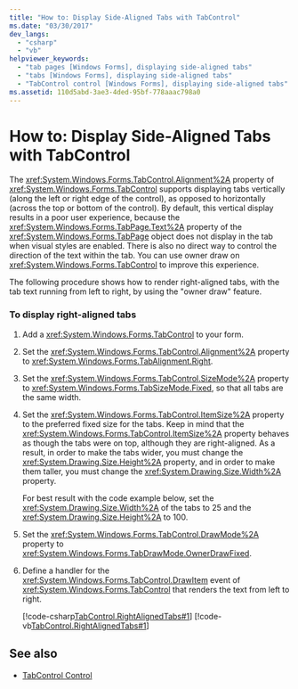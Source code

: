 ```yaml
---
title: "How to: Display Side-Aligned Tabs with TabControl"
ms.date: "03/30/2017"
dev_langs: 
  - "csharp"
  - "vb"
helpviewer_keywords: 
  - "tab pages [Windows Forms], displaying side-aligned tabs"
  - "tabs [Windows Forms], displaying side-aligned tabs"
  - "TabControl control [Windows Forms], displaying side-aligned tabs"
ms.assetid: 110d5abd-3ae3-4ded-95bf-778aaac798a0
---
```

# How to: Display Side-Aligned Tabs with TabControl
The <xref:System.Windows.Forms.TabControl.Alignment%2A> property of <xref:System.Windows.Forms.TabControl> supports displaying tabs vertically (along the left or right edge of the control), as opposed to horizontally (across the top or bottom of the control). By default, this vertical display results in a poor user experience, because the <xref:System.Windows.Forms.TabPage.Text%2A> property of the <xref:System.Windows.Forms.TabPage> object does not display in the tab when visual styles are enabled. There is also no direct way to control the direction of the text within the tab. You can use owner draw on <xref:System.Windows.Forms.TabControl> to improve this experience.  
  
 The following procedure shows how to render right-aligned tabs, with the tab text running from left to right, by using the "owner draw" feature.  
  
### To display right-aligned tabs  
  
1. Add a <xref:System.Windows.Forms.TabControl> to your form.  
  
2. Set the <xref:System.Windows.Forms.TabControl.Alignment%2A> property to <xref:System.Windows.Forms.TabAlignment.Right>.  
  
3. Set the <xref:System.Windows.Forms.TabControl.SizeMode%2A> property to <xref:System.Windows.Forms.TabSizeMode.Fixed>, so that all tabs are the same width.  
  
4. Set the <xref:System.Windows.Forms.TabControl.ItemSize%2A> property to the preferred fixed size for the tabs. Keep in mind that the <xref:System.Windows.Forms.TabControl.ItemSize%2A> property behaves as though the tabs were on top, although they are right-aligned. As a result, in order to make the tabs wider, you must change the <xref:System.Drawing.Size.Height%2A> property, and in order to make them taller, you must change the <xref:System.Drawing.Size.Width%2A> property.  
  
     For best result with the code example below, set the <xref:System.Drawing.Size.Width%2A> of the tabs to 25 and the <xref:System.Drawing.Size.Height%2A> to 100.  
  
5. Set the <xref:System.Windows.Forms.TabControl.DrawMode%2A> property to <xref:System.Windows.Forms.TabDrawMode.OwnerDrawFixed>.  
  
6. Define a handler for the <xref:System.Windows.Forms.TabControl.DrawItem> event of <xref:System.Windows.Forms.TabControl> that renders the text from left to right.  
  
     [!code-csharp[TabControl.RightAlignedTabs#1](~/samples/snippets/csharp/VS_Snippets_Winforms/TabControl.RightAlignedTabs/CS/Form1.cs#1)]
     [!code-vb[TabControl.RightAlignedTabs#1](~/samples/snippets/visualbasic/VS_Snippets_Winforms/TabControl.RightAlignedTabs/VB/Form1.vb#1)]  
  
## See also

- [TabControl Control](tabcontrol-control-windows-forms.md)

